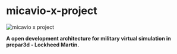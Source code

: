# micavio-x-project

![micavio x project](https://user-images.githubusercontent.com/98597119/156773269-69c6b0b8-6de2-4227-a27f-40780f6df30c.png)

<b>A open development architecture for military virtual simulation in prepar3d - Lockheed Martin.

